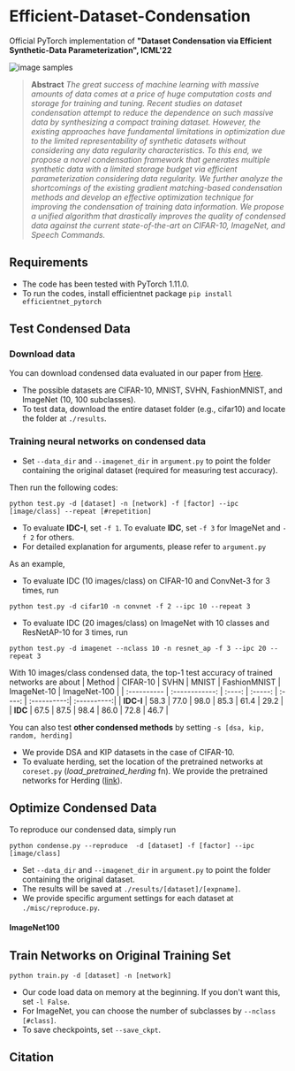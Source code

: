 # Efficient-Dataset-Condensation
Official PyTorch implementation of **"Dataset Condensation via Efficient Synthetic-Data Parameterization", ICML'22**

![image samples](images/title.png)

> **Abstract** *The great success of machine learning with massive amounts of data comes at a price of huge computation costs and storage for training and tuning. 
Recent studies on dataset condensation attempt to reduce the dependence on such massive data by synthesizing a compact training dataset. 
However, the existing approaches have fundamental limitations in optimization due to the limited representability of synthetic datasets without considering any data regularity characteristics.
To this end, we propose a novel condensation framework that generates multiple synthetic data with a limited storage budget via efficient parameterization considering data regularity. 
We further analyze the shortcomings of the existing gradient matching-based condensation methods and develop an effective optimization technique for improving the condensation of training data information. 
We propose a unified algorithm that drastically improves the quality of condensed data against the current state-of-the-art on CIFAR-10, ImageNet, and Speech Commands.*

## Requirements
- The code has been tested with PyTorch 1.11.0.   
- To run the codes, install efficientnet package ```pip install efficientnet_pytorch```

## Test Condensed Data
### Download data
You can download condensed data evaluated in our paper from [Here](https://drive.google.com/drive/folders/1yh0Hf2ia4b-1edMiAr1kXCH4eUcYNfmz?usp=sharing).
- The possible datasets are CIFAR-10, MNIST, SVHN, FashionMNIST, and ImageNet (10, 100 subclasses).
- To test data, download the entire dataset folder (e.g., cifar10) and locate the folder at ```./results```. 

### Training neural networks on condensed data
- Set ```--data_dir``` and ```--imagenet_dir``` in ```argument.py``` to point the folder containing the original dataset (required for measuring test accuracy).   

Then run the following codes:   
```
python test.py -d [dataset] -n [network] -f [factor] --ipc [image/class] --repeat [#repetition]
```
- To evaluate **IDC-I**, set ```-f 1```. To evaluate **IDC**, set ```-f 3``` for ImageNet and ```-f 2``` for others.
- For detailed explanation for arguments, please refer to ```argument.py```

As an example, 
- To evaluate IDC (10 images/class) on CIFAR-10 and ConvNet-3 for 3 times, run
```
python test.py -d cifar10 -n convnet -f 2 --ipc 10 --repeat 3
```
- To evaluate IDC (20 images/class) on ImageNet with 10 classes and ResNetAP-10 for 3 times, run
```
python test.py -d imagenet --nclass 10 -n resnet_ap -f 3 --ipc 20 --repeat 3
```

With 10 images/class condensed data, the top-1 test accuracy of trained networks are about
| Method | CIFAR-10  | SVHN | MNIST | FashionMNIST | ImageNet-10  | ImageNet-100  |
| :---------- | :------------: | :----: | :-----: | :----: | :----------:| :----------:|
| **IDC-I** |  58.3  | 77.0 | 98.0 |  85.3 | 61.4 | 29.2  |
| **IDC** | 67.5 | 87.5 | 98.4 | 86.0  | 72.8 | 46.7  |



You can also test **other condensed methods** by setting ```-s [dsa, kip, random, herding]```
- We provide DSA and KIP datasets in the case of CIFAR-10. 
- To evaluate herding, set the location of the pretrained networks at ```coreset.py``` (*load_pretrained_herding* fn). We provide the pretrained networks for Herding ([link](https://drive.google.com/drive/folders/1Sk-IVb7YotbZ07WNJwfp4ID3tv6_MTnx?usp=sharing)).


## Optimize Condensed Data
To reproduce our condensed data, simply run
```
python condense.py --reproduce  -d [dataset] -f [factor] --ipc [image/class]
```
- Set ```--data_dir``` and ```--imagenet_dir``` in ```argument.py``` to point the folder containing the original dataset.   
- The results will be saved at ```./results/[dataset]/[expname]```. 
- We provide specific argument settings for each dataset at ```./misc/reproduce.py```.

#### ImageNet100


## Train Networks on Original Training Set
```
python train.py -d [dataset] -n [network]
```
- Our code load data on memory at the beginning. If you don't want this, set ```-l False```.
- For ImageNet, you can choose the number of subclasses by ```--nclass [#class]```.
- To save checkpoints, set ```--save_ckpt```.

## Citation
